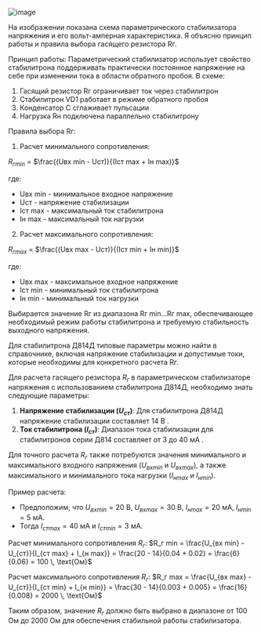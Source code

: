 ![image](https://github.com/user-attachments/assets/4272cfe5-10ce-46b2-a63a-8474ca507c57)

На изображении показана схема параметрического стабилизатора напряжения и его вольт-амперная характеристика. Я объясню принцип работы и правила выбора гасящего резистора Rг.

Принцип работы:
Параметрический стабилизатор использует свойство стабилитрона поддерживать практически постоянное напряжение на себе при изменении тока в области обратного пробоя. В схеме:
1. Гасящий резистор Rг ограничивает ток через стабилитрон
2. Стабилитрон VD1 работает в режиме обратного пробоя
3. Конденсатор C сглаживает пульсации
4. Нагрузка Rн подключена параллельно стабилитрону

Правила выбора Rг:
1. Расчет минимального сопротивления:

$R_{г min}$ = $\frac{(Uвх min - Uст)}{(Iст max + Iн max)}$

где:
- Uвх min - минимальное входное напряжение
- Uст - напряжение стабилизации
- Iст max - максимальный ток стабилитрона
- Iн max - максимальный ток нагрузки

2. Расчет максимального сопротивления:

$R_{г max}$ = $\frac{(Uвх max - Uст)}{(Iст min + Iн min)}$

где:
- Uвх max - максимальное входное напряжение
- Iст min - минимальный ток стабилитрона
- Iн min - минимальный ток нагрузки

Выбирается значение Rг из диапазона Rг min...Rг max, обеспечивающее необходимый режим работы стабилитрона и требуемую стабильность выходного напряжения.

Для стабилитрона Д814Д типовые параметры можно найти в справочнике, включая напряжение стабилизации и допустимые токи, которые необходимы для конкретного расчета Rг.

Для расчета гасящего резистора $R_г$ в параметрическом стабилизаторе напряжения с использованием стабилитрона Д814Д, необходимо знать следующие параметры:

1. **Напряжение стабилизации ($U_{ст}$)**: Для стабилитрона Д814Д напряжение стабилизации составляет 14 В .
2. **Ток стабилитрона ($I_{ст}$)**: Диапазон тока стабилизации для стабилитронов серии Д814 составляет от 3 до 40 мА .

Для точного расчета $R_г$ также потребуются значения минимального и максимального входного напряжения ($U_{вх min}$ и $U_{вх max}$), а также максимального и минимального тока нагрузки ($I_{н max}$ и $I_{н min}$).

Пример расчета:
- Предположим, что $U_{вх min} = 20$ В, $U_{вх max} = 30$ В, $I_{н max} = 20$ мА, $I_{н min} = 5$ мА.
- Тогда $I_{ст max} = 40$ мА и $I_{ст min} = 3$ мА.

Расчет минимального сопротивления $R_г$:
$R_г min = \frac{U_{вх min} - U_{ст}}{I_{ст max} + I_{н max}} = \frac{20 - 14}{0.04 + 0.02} = \frac{6}{0.06} = 100 \, \text{Ом}$

Расчет максимального сопротивления $R_г$:
$R_г max = \frac{U_{вх max} - U_{ст}}{I_{ст min} + I_{н min}} = \frac{30 - 14}{0.003 + 0.005} = \frac{16}{0.008} = 2000 \, \text{Ом}$

Таким образом, значение $R_г$ должно быть выбрано в диапазоне от 100 Ом до 2000 Ом для обеспечения стабильной работы стабилизатора.
